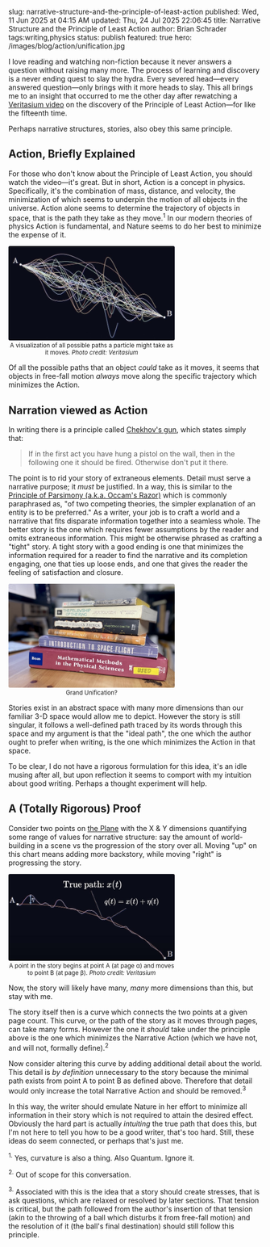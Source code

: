 slug: narrative-structure-and-the-principle-of-least-action
published: Wed, 11 Jun 2025 at 04:15 AM
updated: Thu, 24 Jul 2025 22:06:45
title: Narrative Structure and the Principle of Least Action
author: Brian Schrader
tags:writing,physics
status: publish
featured: true
hero: /images/blog/action/unification.jpg

I love reading and watching non-fiction because it never answers a question without raising many more. The process of learning and discovery is a never ending quest to slay the hydra. Every severed head&mdash;every answered question&mdash;only brings with it more heads to slay. This all brings me to an insight that occurred to me the other day after rewatching a [Veritasium video][v] on the discovery of the Principle of Least Action&mdash;for like the fifteenth time.

Perhaps narrative structures, stories, also obey this same principle.


## Action, Briefly Explained

For those who don't know about the Principle of Least Action, you should watch the video&mdash;it's great. But in short, Action is a concept in physics. Specifically, it's the combination of mass, distance, and velocity, the minimization of which seems to underpin the motion of all objects in the universe. Action alone seems to determine the trajectory of objects in space, that is the path they take as they move.<sup>1</sup> In our modern theories of physics Action is fundamental, and Nature seems to do her best to minimize the expense of it.

<div class="image-right" style="width: 330px; padding-right: 0px; padding-top: 0px; margin-top: 0px;">
<img style="max-width: 100%; border-radius: 3px; padding-right: 0px; padding-top: 0px; margin-top: 0px; margin-right: 0px;" src="/images/blog/action/all-paths.jpg" alt="A picture of a set of possible curves between two points on a 2-d plane." />
<caption><small><center>A visualization of all possible paths a particle might take as it moves. <cite>Photo credit: Veritasium</cite></center></small></caption>
</div>

Of all the possible paths that an object *could* take as it moves, it seems that objects in free-fall motion *always* move along the specific trajectory which minimizes the Action.

## Narration viewed as Action

In writing there is a principle called [Chekhov's gun][c], which states simply that:

> If in the first act you have hung a pistol on the wall, then in the following one it should be fired. Otherwise don't put it there.

The point is to rid your story of extraneous elements. Detail must serve a narrative purpose; it *must* be justified. In a way, this is similar to the [Principle of Parsimony (a.k.a. Occam's Razor)][o] which is commonly paraphrased as, "of two competing theories, the simpler explanation of an entity is to be preferred." As a writer, your job is to craft a world and a narrative that fits disparate information together into a seamless whole. The better story is the one which requires fewer assumptions by the reader and omits extraneous information. This might be otherwise phrased as crafting a "tight" story. A tight story with a good ending is one that minimizes the information required for a reader to find the narrative and its completion engaging, one that ties up loose ends, and one that gives the reader the feeling of satisfaction and closure.

<div class="image-right" style="width: 330px; padding-right: 0px; padding-top: 0px; margin-top: 0px;">
<img style="max-width: 100%; border-radius: 3px; padding-right: 0px; padding-top: 0px; margin-top: 0px; margin-right: 0px;" src="/images/blog/action/unification.jpg" alt="A picture of a set of books on physics together with several good stories and a hint that they are related." />
<caption><small><center>Grand Unification?</center></small></caption>
</div>

Stories exist in an abstract space with many more dimensions than our familiar 3-D space would allow me to depict. However the story is still singular, it follows a well-defined path traced by its words through this space and my argument is that the "ideal path", the one which the author ought to prefer when writing, is the one which minimizes the Action in that space.

To be clear, I do not have a rigorous formulation for this idea, it's an idle musing after all, but upon reflection it seems to comport with my intuition about good writing. Perhaps a thought experiment will help.

## A (Totally Rigorous) Proof

Consider two points on [the Plane][p] with the X & Y dimensions quantifying some range of values for narrative structure: say the amount of world-building in a scene vs the progression of the story over all. Moving "up" on this chart means adding more backstory, while moving "right" is progressing the story.

<div class="image-right" style="width: 330px;">
<img style="max-width: 100%; border-radius: 3px; padding-right: 0px; margin-right: 0px;" src="/images/blog/action/true-path.jpg" alt="A picture of two points on the 2-D plane connected by a single trajectory and a slightly different trajectory which quote uses endquote more action" />
<caption><small><center>A point in the story begins at point A (at page α) and moves to point B (at page β). <cite>Photo credit: Veritasium</cite></center></small></caption>
</div>

Now, the story will likely have many, *many* more dimensions than this, but stay with me.

The story itself then is a curve which connects the two points at a given page count. This curve, or the path of the story as it moves through pages, can take many forms. However the one it *should* take under the principle above is the one which minimizes the Narrative Action (which we have not, and will not, formally define).<sup>2</sup>

Now consider altering this curve by adding additional detail about the world. This detail is *by definition* unnecessary to the story because the minimal path exists from point A to point B as defined above. Therefore that detail would only increase the total Narrative Action and should be removed.<sup>3</sup>

In this way, the writer should emulate Nature in her effort to minimize all information in their story which is not required to attain the desired effect. Obviously the hard part is actually *intuiting* the true path that does this, but I'm not here to tell you how to be a good writer, that's too hard. Still, these ideas do seem connected, or perhaps that's just me.


[v]: https://www.youtube.com/watch?v=Q10_srZ-pbs&embeds_referring_euri=https%3A%2F%2Fwww.veritasium.com%2F
[c]: https://en.wikipedia.org/wiki/Chekhov's_gun
[o]: https://en.wikipedia.org/wiki/Occam%27s_razor
[p]: /archive/the-mysterious-potential-of-the-plane/


<div class="footnote">
<p><sup>1.</sup> Yes, curvature is also a thing. Also Quantum. Ignore it.</p>
<p><sup>2.</sup> Out of scope for this conversation.</p>
<p><sup>3.</sup> Associated with this is the idea that a story should create stresses, that is ask questions, which are relaxed or resolved by later sections. That tension is critical, but the path followed from the author's insertion of that tension (akin to the throwing of a ball which disturbs it from free-fall motion) and the resolution of it (the ball's final destination) should still follow this principle.</p>
</div>

